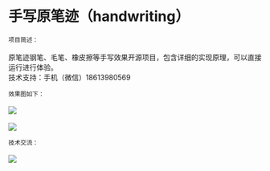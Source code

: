 # 手写原笔迹（handwriting）
`项目简述：`</br></br>
原笔迹钢笔、毛笔、橡皮擦等手写效果开源项目，包含详细的实现原理，可以直接运行进行体验。
</br>技术支持：手机（微信）18613980569

`效果图如下：`</br></br>
![](https://raw.githubusercontent.com/leiguoqiang1818/handwriting/master/image/shufa.jpg)
</br></br>
![](https://raw.githubusercontent.com/leiguoqiang1818/handwriting/master/image/maozedong.jpg)

`技术交流：`
</br></br>
![](https://raw.githubusercontent.com/leiguoqiang1818/handwriting/master/image/weixintouxiangnew.jpg)
